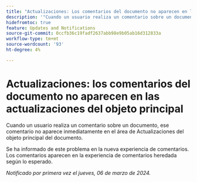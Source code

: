 ```yaml
---
title: "Actualizaciones: Los comentarios del documento no aparecen en las actualizaciones del objeto principal"
description: '"Cuando un usuario realiza un comentario sobre un documento, ese comentario no aparece inmediatamente en el área de Actualizaciones del objeto principal del documento".'
hidefromtoc: true
feature: Updates and Notifications
source-git-commit: 0ccfb36c19fadf2637abb98e9b05ab16d312833a
workflow-type: tm+mt
source-wordcount: '93'
ht-degree: 4%

---
```



# Actualizaciones: los comentarios del documento no aparecen en las actualizaciones del objeto principal

<!--WF, WFP-->

Cuando un usuario realiza un comentario sobre un documento, ese comentario no aparece inmediatamente en el área de Actualizaciones del objeto principal del documento.

Se ha informado de este problema en la nueva experiencia de comentarios. Los comentarios aparecen en la experiencia de comentarios heredada según lo esperado.

_Notificado por primera vez el jueves, 06 de marzo de 2024._
